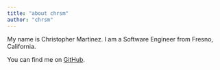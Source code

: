 ```yaml
---
title: "about chrsm"
author: "chrsm"
---
```


My name is Christopher Martinez. I am a Software Engineer from Fresno, California.

You can find me on [GitHub][1].


[1]: https://github.com/chrsm
